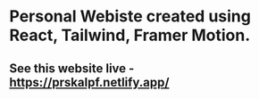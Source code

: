 # Personal Webiste created using React, Tailwind, Framer Motion.
## See this website live - https://prskalpf.netlify.app/
